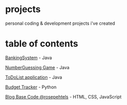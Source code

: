 # projects
personal coding &amp; development projects i've created

# table of contents
[BankingSystem](https://github.com/rosepehtels/projects/blob/main/BankAccount.java) - Java

[NumberGuessing Game](https://github.com/rosepehtels/projects/blob/main/NumberGuessingGame.java) - Java

[ToDoList application](https://github.com/rosepehtels/projects/blob/main/ToDoList.java) - Java

[Budget Tracker](https://github.com/rosepehtels/projects/blob/main/Budget_Tracker.py) - Python

[Blog Base Code @rosepehtels](https://github.com/rosepehtels/projects/tree/main/blogbasecode) - HTML, CSS, JavaScript

